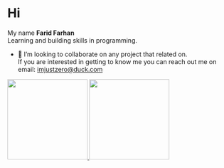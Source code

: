 # Hi
My name **Farid Farhan**<br> Learning and building skills in programming.
- 👯 I’m looking to collaborate on any project that related on.<br>If you are interested in getting to know me you can reach out me on email: imjustzero@duck.com
<p align="left">
<a href="https://github.com/zeronefarid">
  <img height="180em" src="https://github-readme-stats-eight-theta.vercel.app/api?username=zeronedarid&show_icons=true&theme=algolia&include_all_commits=true&count_private=true"/>
  <img height="180em" src="https://github-readme-stats-eight-theta.vercel.app/api/top-langs/?username=zeronefarid&layout=compact&theme=algolia"/>
</a>
</p>
